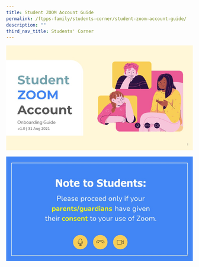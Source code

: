 ```yaml
---
title: Student ZOOM Account Guide
permalink: /ftpps-family/students-corner/student-zoom-account-guide/
description: ""
third_nav_title: Students' Corner
---
```


![](/images/Slide1.jpg)

![](/images/Slide2.jpg)